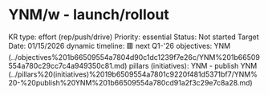 # YNM/w - launch/rollout

KR type: effort (rep/push/drive)
Priority: essential
Status: Not started
Target Date: 01/15/2026
dynamic timeline: 🟥 next Q1-'26
objectives: YNM (../objectives%201b66509554a7804d90c1dc1239f7e26c/YNM%201b66509554a780c29cc7c4a949350c81.md)
pillars (initiatives): YNM - publish YNM (../pillars%20(initiatives)%2019b6509554a7801c9220f481d5371bf7/YNM%20-%20publish%20YNM%201b66509554a780cd91a2f3c29e7c8a28.md)